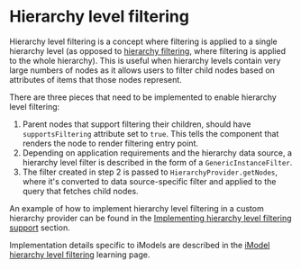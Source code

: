 # Hierarchy level filtering

Hierarchy level filtering is a concept where filtering is applied to a single hierarchy level (as opposed to [hierarchy filtering](./HierarchyFiltering.md), where filtering is applied to the whole hierarchy). This is useful when hierarchy levels contain very large numbers of nodes as it allows users to filter child nodes based on attributes of items that those nodes represent.

There are three pieces that need to be implemented to enable hierarchy level filtering:

1. Parent nodes that support filtering their children, should have `supportsFiltering` attribute set to `true`. This tells the component that renders the node to render filtering entry point.
2. Depending on application requirements and the hierarchy data source, a hierarchy level filter is described in the form of a `GenericInstanceFilter`.
3. The filter created in step 2 is passed to `HierarchyProvider.getNodes`, where it's converted to data source-specific filter and applied to the query that fetches child nodes.

An example of how to implement hierarchy level filtering in a custom hierarchy provider can be found in the [Implementing hierarchy level filtering support](./CustomHierarchyProviders.md#implementing-hierarchy-level-filtering-support) section.

Implementation details specific to iModels are described in the [iModel hierarchy level filtering](./imodel/HierarchyLevelFiltering.md) learning page.
